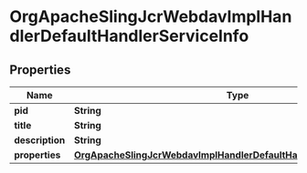 

# OrgApacheSlingJcrWebdavImplHandlerDefaultHandlerServiceInfo

## Properties

Name | Type | Description | Notes
------------ | ------------- | ------------- | -------------
**pid** | **String** |  |  [optional]
**title** | **String** |  |  [optional]
**description** | **String** |  |  [optional]
**properties** | [**OrgApacheSlingJcrWebdavImplHandlerDefaultHandlerServiceProperties**](OrgApacheSlingJcrWebdavImplHandlerDefaultHandlerServiceProperties.md) |  |  [optional]



